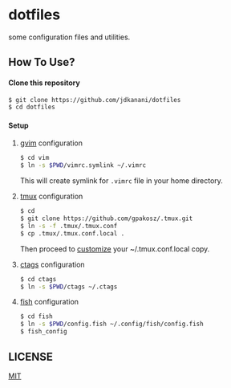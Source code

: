 dotfiles
========
some configuration files and utilities.

How To Use?
-----------

#### Clone this repository
```sh
$ git clone https://github.com/jdkanani/dotfiles
$ cd dotfiles
```
#### Setup
1. [gvim](http://www.vim.org/) configuration
    ````sh
    $ cd vim
    $ ln -s $PWD/vimrc.symlink ~/.vimrc
    ````
    This will create symlink for `.vimrc` file in your home directory.

2. [tmux](http://tmux.sourceforge.net/) configuration
    ````sh
    $ cd
    $ git clone https://github.com/gpakosz/.tmux.git
    $ ln -s -f .tmux/.tmux.conf
    $ cp .tmux/.tmux.conf.local .
    ````
    Then proceed to [customize](https://github.com/gpakosz/.tmux#enabling-the-powerline-look) your ~/.tmux.conf.local copy.

3. [ctags](http://ctags.sourceforge.net/) configuration
    ````sh
    $ cd ctags
    $ ln -s $PWD/ctags ~/.ctags
    ````

4. [fish](http://fishshell.com/) configuration
    ````sh
    $ cd fish
    $ ln -s $PWD/config.fish ~/.config/fish/config.fish
    $ fish_config
    ````

LICENSE
-------

[MIT](http://opensource.org/licenses/MIT)
